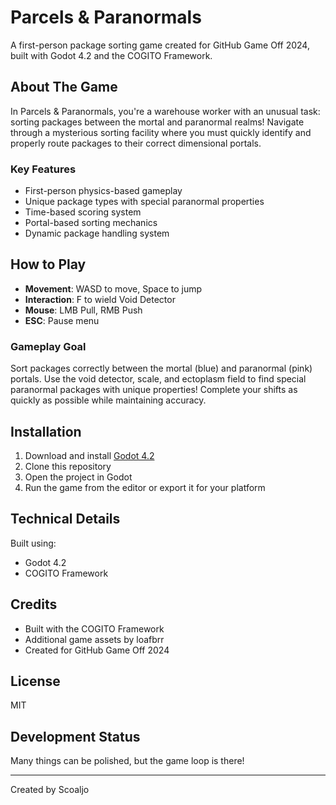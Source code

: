 # Parcels & Paranormals
A first-person package sorting game created for GitHub Game Off 2024, built with Godot 4.2 and the COGITO Framework.

## About The Game
In Parcels & Paranormals, you're a warehouse worker with an unusual task: sorting packages between the mortal and paranormal realms! Navigate through a mysterious sorting facility where you must quickly identify and properly route packages to their correct dimensional portals.

### Key Features
- First-person physics-based gameplay
- Unique package types with special paranormal properties
- Time-based scoring system
- Portal-based sorting mechanics
- Dynamic package handling system

## How to Play
- **Movement**: WASD to move, Space to jump
- **Interaction**: F to wield Void Detector
- **Mouse**: LMB Pull, RMB Push
- **ESC**: Pause menu

### Gameplay Goal
Sort packages correctly between the mortal (blue) and paranormal (pink) portals. Use the void detector, scale, and ectoplasm field to find special paranormal packages with unique properties! Complete your shifts as quickly as possible while maintaining accuracy.

## Installation
1. Download and install [Godot 4.2](https://godotengine.org/download)
2. Clone this repository
3. Open the project in Godot
4. Run the game from the editor or export it for your platform

## Technical Details
Built using:
- Godot 4.2
- COGITO Framework

## Credits
- Built with the COGITO Framework
- Additional game assets by loafbrr
- Created for GitHub Game Off 2024

## License
MIT

## Development Status
Many things can be polished, but the game loop is there!

---
Created by Scoaljo
